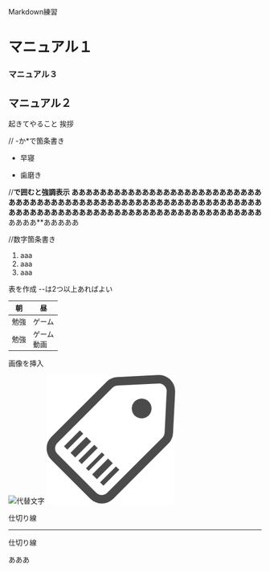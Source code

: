 Markdown練習
# マニュアル１
### マニュアル３
## マニュアル２
起きてやること
挨拶

// -か*で箇条書き
- 早寝
* 歯磨き

//**で囲むと強調表示
あああああああああああああああああああああああああああああああああああああああああああああああああああああああああああああああああああああああああああああああああああああああああああああああああああ**ああああ**あああああ　

 //数字箇条書き
1. aaa
1. aaa
1. aaa


表を作成
--は2つ以上あればよい

|朝|昼|
|--|--|
|勉強|ゲーム|
|勉強|ゲーム<br>動画|

画像を挿入

![代替文字](画像のパス)
![タグ](img/タグアイコン16.png)


仕切り線

---
仕切り線

あああ